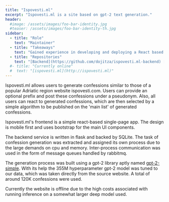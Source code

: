 ```yaml
---
title: "Ispovesti.ml"
excerpt: "Ispovesti.ml is a site based on gpt-2 text generation."
header:
  #image: /assets/images/foo-bar-identity.jpg
  #teaser: /assets/images/foo-bar-identity-th.jpg
sidebar:
  - title: "Role"
    text: "Maintainer"
  - title: "Takeaways"
    text: "Gained experience in developing and deploying a React based frontend and a python-flask based backend solution. Experimented and successfully deployed an asynchronous client-server text generation service. Used web crawling tools and gpt-2 based libraries to train a gpt-2 model on the target data."
  - title: "Repositories"
    text: "[Backend](https://github.com/dojitza/ispovesti.ml-backend) [Frontend](https://github.com/dojitza/ispovesti.ml-frontend)"
  #- title: "Currently online"
  #  text: "[ispovesti.ml](http://ispovesti.ml)"
---
```


Ispovesti.ml allows users to generate confessions similar to those of a popular Adriatic region website ispovesti.com. Users can provide an optional prefix and post these confessions under a pseudonym. Also, all users can react to generated confessions, which are then selected by a simple algorithm to be published on the 'main list' of generated confessions.

Ispovesti.ml's frontend is a simple react-based single-page app. The design is mobile first and uses bootstrap for the main UI components.

The backend service is written in flask and backed by SQLite. The task of confession generation was extracted and assigned its own process due to the large demands on cpu and memory. Inter-process communication was used in the form of message queues handled by rabbitmq.

The generation process was built using a gpt-2 library aptly named [gpt-2-simple](https://github.com/minimaxir/gpt-2-simple). With its help the 355M hyperparameter gpt-2 model was tuned to our data, which was taken directly from the source website. A total of around 120K confessions were used.

Currently the website is offline due to the high costs associated with running inference on a somewhat larger deep model used.

